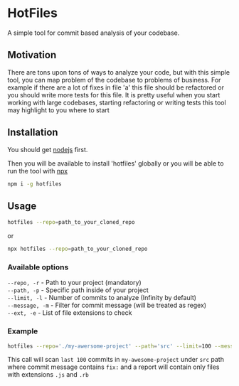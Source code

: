 # HotFiles

A simple tool for commit based analysis of your codebase.

## Motivation

There are tons upon tons of ways to analyze your code, but with this simple tool, you can map problem of the codebase to problems of business. For example if there are a lot of fixes in file 'a' this file should be refactored or you should write more tests for this file.
It is pretty useful when you start working with large codebases, starting refactoring or writing tests this tool may highlight to  you where to start

## Installation

You should get [nodejs](https://nodejs.org/en/) first.

Then you will be available to install 'hotfiles' globally or you will be able to run the tool with [npx](https://www.npmjs.com/package/npx)
```sh
npm i -g hotfiles
```

## Usage

```sh
hotfiles --repo=path_to_your_cloned_repo
```
or
```sh
npx hotfiles --repo=path_to_your_cloned_repo
```

### Available options
`--repo, -r` - Path to your project (mandatory)  
`--path, -p` - Specific path inside of your project  
`--limit, -l` - Number of commits to analyze (Infinity by default)  
`--message, -m` - Filter for commit message (will be treated as regex)  
`--ext, -e` - List of file extensions to check


### Example

```sh
hotfiles --repo='./my-awersome-project' --path='src' --limit=100 --message='fix:' --ext=.js --ext=.rb
```
This call will scan `last 100` commits in `my-awesome-project` under `src` path where commit message contains `fix:` and a report will contain only files with extensions `.js` and `.rb`
